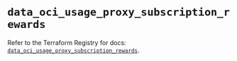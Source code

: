 # `data_oci_usage_proxy_subscription_rewards`

Refer to the Terraform Registry for docs: [`data_oci_usage_proxy_subscription_rewards`](https://registry.terraform.io/providers/oracle/oci/7.19.0/docs/data-sources/usage_proxy_subscription_rewards).
